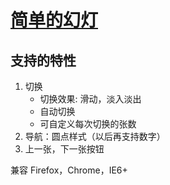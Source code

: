 # [简单的幻灯](https://github.com/iamjoel/slide)
## 支持的特性
1. 切换
	* 切换效果: 滑动，淡入淡出
	* 自动切换
	* 可自定义每次切换的张数
1. 导航：圆点样式（以后再支持数字）
1. 上一张，下一张按钮

兼容
Firefox，Chrome，IE6+